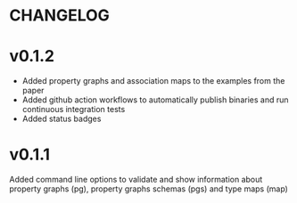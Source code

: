 # CHANGELOG

# v0.1.2

- Added property graphs and association maps to the examples from the paper
- Added github action workflows to automatically publish binaries and run continuous integration tests
- Added status badges

# v0.1.1 

Added command line options to validate and show information about property graphs (pg), property graphs schemas (pgs) and type maps (map)